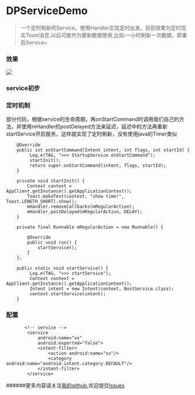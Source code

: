 # DPServiceDemo
> 一个定时刷新的Service，使用Handler实现定时出发，目前效果为定时现实Toast消息,以后可能作为更新数据使用,比如:一小时刷新一次数据，即重启Service=

### 效果

![](http://7xol9p.com1.z0.glb.clouddn.com/github_service.gif)

### service初步


### 定时机制
部分代码，根据service的生命周期，再onStartCommand时调用我们自己的方法，并使用mHandler的postDelayed方法来延迟，延迟中的方法再重新startService开启服务，这样就实现了定时刷新，没有使用java的Timer类似
```
  	@Override
	public int onStartCommand(Intent intent, int flags, int startId) {
		 Log.e(TAG, ">>> StartupService onStartCommand");
		 startInit();
		 return super.onStartCommand(intent, flags, startId);
	}

	private void startInit() {
		Context context = AppClient.getInstance().getApplicationContext();
		Toast.makeText(context, "show time!", Toast.LENGTH_SHORT).show();
		mHandler.removeCallbacks(mRegularAction);
		mHandler.postDelayed(mRegularAction, DELAY);
	}
	
	private final Runnable mRegularAction = new Runnable() {
		
		@Override
		public void run() {
			startService();
		}
	};
	
	public static void startService() {
		 Log.e(TAG, ">>> startService");
		 Context context = AppClient.getInstance().getApplicationContext();
		 Intent intent = new Intent(context, BootService.class);
		 context.startService(intent);
	}
```

### 配置
```
       <!-- service -->
        <service
            android:name="xx"
            android:exported="false">
            <intent-filter>
                <action android:name="xx"/>
                <category android:name="android.intent.category.DEFAULT"/>
            </intent-filter>
        </service>
```

######更多内容请关注[我的github](https://github.com/whiskeyfei),欢迎提交[Issues](https://github.com/whiskeyfei/DPService-Android/issues)
